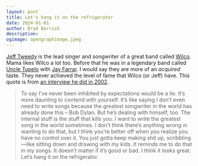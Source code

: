 ```yaml
---
layout: post
title: Let's hang it on the refrigerator
date: 2024-01-01
author: Brad Barrish
description:
ogimage: opengraphimage.jpeg
---
```

[Jeff Tweedy](https://en.wikipedia.org/wiki/Jeff_Tweedy) is the lead singer and songwriter of a great band called [Wilco](https://en.wikipedia.org/wiki/Wilco).  Mama likes Wilco a lot too. Before that he was in a legendary band called [Uncle Tupelo](https://en.wikipedia.org/wiki/Uncle_Tupelo) with [Jay Farrar](https://en.wikipedia.org/wiki/Jay_Farrar). I would say they are more of an *acquired* taste. They never achieved the level of fame that Wilco (or Jeff) have. This quote is from [an interview he did in 2002](https://www.newsweek.com/where-theres-wilco-145799).
  
  >To say I’ve never been inhibited by expectations would be a lie. It’s more daunting to contend with yourself. It’s like saying I don’t even need to write songs because the greatest songwriter in the world has already done this – Bob Dylan. But he’s dealing with himself, too. The internal stuff is the stuff that kills you. I want to write the greatest song in the world sometimes. I don’t think there’s anything wrong in wanting to do that, but I think you’re better off when you realize you have no control over it. You just gotta keep making shit up, scribbling—like sitting down and drawing with my kids. It reminds me to do that in my songs. It doesn’t matter if it’s good or bad. I think it looks great. Let’s hang it on the refrigerator.